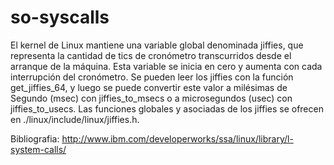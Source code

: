 # so-syscalls
El kernel de Linux mantiene una variable global denominada jiffies, que representa la cantidad de tics de cronómetro transcurridos desde el arranque de la máquina. Esta variable se inicia en cero y aumenta con cada interrupción del cronómetro. Se pueden leer los jiffies con la función get_jiffies_64, y luego se puede convertir este valor a milésimas de Segundo (msec) con jiffies_to_msecs o a microsegundos (usec) con jiffies_to_usecs. Las funciones globales y asociadas de los jiffies se ofrecen en ./linux/include/linux/jiffies.h.

Bibliografia:
http://www.ibm.com/developerworks/ssa/linux/library/l-system-calls/

